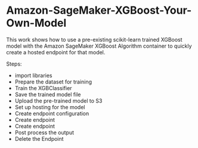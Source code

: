 # Amazon-SageMaker-XGBoost-Your-Own-Model
This work shows how to use a pre-existing scikit-learn trained XGBoost model with the Amazon SageMaker XGBoost Algorithm
container to quickly create a hosted endpoint for that model.

Steps:
* import libraries
* Prepare the dataset for training
* Train the XGBClassifier
* Save the trained model file
* Upload the pre-trained model to S3
* Set up hosting for the model
* Create endpoint configuration
* Create endpoint
* Create endpoint
* Post process the output
* Delete the Endpoint

